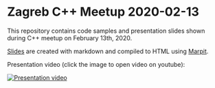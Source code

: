 # Zagreb C++ Meetup 2020-02-13

This repository contains code samples and presentation slides shown during C++ meetup on February 13th, 2020.

[Slides](https://zagreb-cpp-user-group.github.io/meetup-2020-02-13/index.html) are created with markdown and compiled to HTML using [Marpit](https://marpit.marp.app).

Presentation video (click the image to open video on youtube):

[![Presentation video](https://img.youtube.com/vi/_wa_HE0Jf8g/0.jpg)](https://www.youtube.com/watch?v=_wa_HE0Jf8g)
